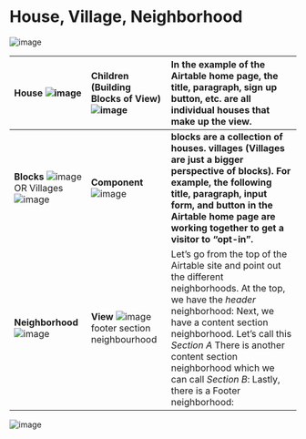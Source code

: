 # House, Village, Neighborhood

![image](https://github.com/user-attachments/assets/97643a7e-5dec-492e-bd69-ebfed648e75c)


| House  ![image](https://github.com/user-attachments/assets/29adb0ab-0563-42dc-bbdf-89f8fa19054b) | **Children** (Building Blocks of View) ![image](https://github.com/user-attachments/assets/5be1a463-cf74-44b8-a442-0c29f1c071a6) | In the example of the Airtable home page, the title, paragraph, sign up button, etc. are all individual houses that make up the view.  |
| :---- | :---- | :---- |
| **Blocks** ![image](https://github.com/user-attachments/assets/1babde94-9064-4e12-82ab-5074c1a79ff2) OR Villages ![image](https://github.com/user-attachments/assets/7c18c2a5-76ce-4132-a6de-5268359619ae)| **Component**  ![image](https://github.com/user-attachments/assets/78560fbe-f8e4-48ca-a262-c09e9e94ac41)| **blocks are a collection of houses. villages (Villages are just a bigger perspective of blocks). For example, the following title, paragraph, input form, and button in the Airtable home page are working together to get a visitor to “opt-in”.**  |
| **Neighborhood** ![image](https://github.com/user-attachments/assets/9b2f6ac2-446a-458b-b9ce-4a4a874e22fc)| **View**  ![image](https://github.com/user-attachments/assets/fee9f53d-6328-43fd-8bf7-997898320994) footer section neighbourhood  | Let’s go from the top of the Airtable site and point out the different neighborhoods. At the top, we have the *header* neighborhood: Next, we have a content section neighborhood. Let’s call this *Section A*  There is another content section neighborhood which we can call *Section B*: Lastly, there is a Footer neighborhood: |

![image](https://github.com/user-attachments/assets/1e130d46-dff7-47a6-b8bb-a052b8974550)

